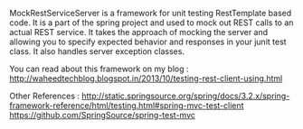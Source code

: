 MockRestServiceServer is a framework for unit testing RestTemplate based code. It is a part of the spring project and used to mock out REST calls to an actual REST service. It takes the approach of mocking the server and allowing you to specify expected behavior and responses in your junit test class. It also handles server exception classes.

You can read about this framework on my blog : 
http://waheedtechblog.blogspot.in/2013/10/testing-rest-client-using.html

Other References : 
http://static.springsource.org/spring/docs/3.2.x/spring-framework-reference/html/testing.html#spring-mvc-test-client https://github.com/SpringSource/spring-test-mvc